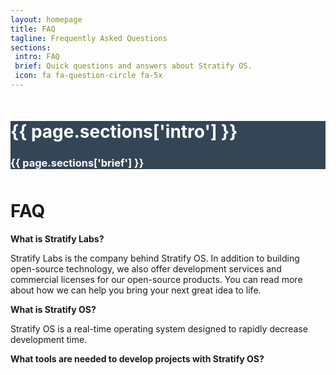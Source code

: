 ```yaml
---
layout: homepage
title: FAQ
tagline: Frequently Asked Questions
sections:
 intro: FAQ
 brief: Quick questions and answers about Stratify OS.
 icon: fa fa-question-circle fa-5x
---
```


<div style="background: #344555; color: #fff;">
<div class="container">
	<div class="row" style="margin-top: 50px; margin-bottom: 50px;">
		<div class="col-md-3 text-center">
			<h1><i class="{{ page.sections['icon'] }}"></i></h1>
		</div>
		<div class="col-md-9">
			<h1><b>{{ page.sections['intro'] }}</b></h1>
			<h3>{{ page.sections['brief'] }}</h3>
		</div>
	</div>
</div>
</div>

<div class="container">

<h1>FAQ</h1>

<p>
<b>What is Stratify Labs?</b>
<p>

<p>
Stratify Labs is the company behind Stratify OS.  In addition to building open-source technology,
we also offer development services and commercial licenses for our open-source products.  You can read more about
how we can help you bring your next great idea to life.
</p>

<p>
<b>What is Stratify OS?</b>
<p>

<p>
Stratify OS is a real-time operating system designed to rapidly decrease development time.
</p>

<p>
<b>What tools are needed to develop projects with Stratify OS?</b>
<p>


</div>
